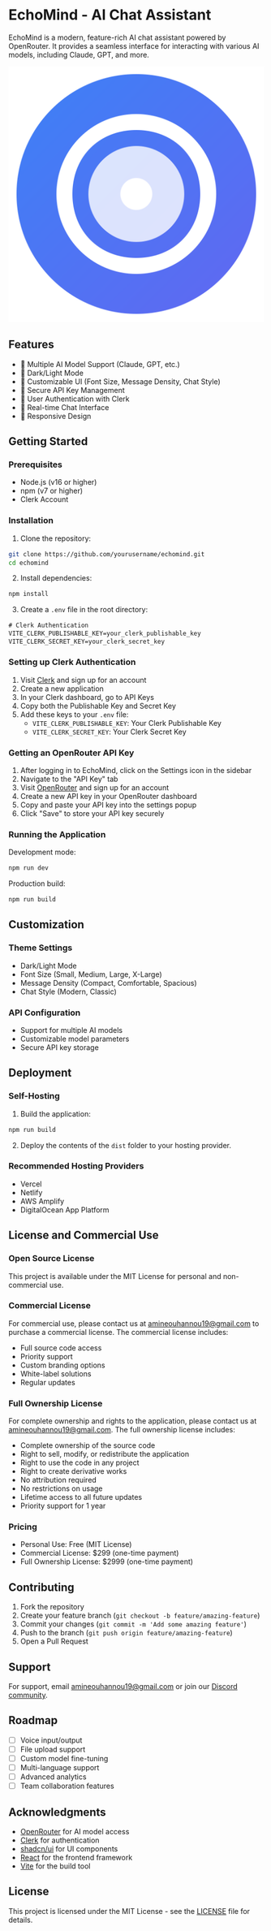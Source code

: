 # EchoMind - AI Chat Assistant

EchoMind is a modern, feature-rich AI chat assistant powered by OpenRouter. It provides a seamless interface for interacting with various AI models, including Claude, GPT, and more.

![EchoMind Screenshot](public/logo.svg)

## Features

- 🤖 Multiple AI Model Support (Claude, GPT, etc.)
- 🌙 Dark/Light Mode
- 🎨 Customizable UI (Font Size, Message Density, Chat Style)
- 🔐 Secure API Key Management
- 👤 User Authentication with Clerk
- 💬 Real-time Chat Interface
- 📱 Responsive Design

## Getting Started

### Prerequisites

- Node.js (v16 or higher)
- npm (v7 or higher)
- Clerk Account

### Installation

1. Clone the repository:

```bash
git clone https://github.com/yourusername/echomind.git
cd echomind
```

2. Install dependencies:

```bash
npm install
```

3. Create a `.env` file in the root directory:

```env
# Clerk Authentication
VITE_CLERK_PUBLISHABLE_KEY=your_clerk_publishable_key
VITE_CLERK_SECRET_KEY=your_clerk_secret_key
```

### Setting up Clerk Authentication

1. Visit [Clerk](https://clerk.dev/) and sign up for an account
2. Create a new application
3. In your Clerk dashboard, go to API Keys
4. Copy both the Publishable Key and Secret Key
5. Add these keys to your `.env` file:
   - `VITE_CLERK_PUBLISHABLE_KEY`: Your Clerk Publishable Key
   - `VITE_CLERK_SECRET_KEY`: Your Clerk Secret Key

### Getting an OpenRouter API Key

1. After logging in to EchoMind, click on the Settings icon in the sidebar
2. Navigate to the "API Key" tab
3. Visit [OpenRouter](https://openrouter.ai/) and sign up for an account
4. Create a new API key in your OpenRouter dashboard
5. Copy and paste your API key into the settings popup
6. Click "Save" to store your API key securely

### Running the Application

Development mode:

```bash
npm run dev
```

Production build:

```bash
npm run build
```

## Customization

### Theme Settings

- Dark/Light Mode
- Font Size (Small, Medium, Large, X-Large)
- Message Density (Compact, Comfortable, Spacious)
- Chat Style (Modern, Classic)

### API Configuration

- Support for multiple AI models
- Customizable model parameters
- Secure API key storage

## Deployment

### Self-Hosting

1. Build the application:

```bash
npm run build
```

2. Deploy the contents of the `dist` folder to your hosting provider.

### Recommended Hosting Providers

- Vercel
- Netlify
- AWS Amplify
- DigitalOcean App Platform

## License and Commercial Use

### Open Source License

This project is available under the MIT License for personal and non-commercial use.

### Commercial License

For commercial use, please contact us at amineouhannou19@gmail.com to purchase a commercial license. The commercial license includes:

- Full source code access
- Priority support
- Custom branding options
- White-label solutions
- Regular updates

### Full Ownership License

For complete ownership and rights to the application, please contact us at amineouhannou19@gmail.com. The full ownership license includes:

- Complete ownership of the source code
- Right to sell, modify, or redistribute the application
- Right to use the code in any project
- Right to create derivative works
- No attribution required
- No restrictions on usage
- Lifetime access to all future updates
- Priority support for 1 year

### Pricing

- Personal Use: Free (MIT License)
- Commercial License: $299 (one-time payment)
- Full Ownership License: $2999 (one-time payment)

## Contributing

1. Fork the repository
2. Create your feature branch (`git checkout -b feature/amazing-feature`)
3. Commit your changes (`git commit -m 'Add some amazing feature'`)
4. Push to the branch (`git push origin feature/amazing-feature`)
5. Open a Pull Request

## Support

For support, email amineouhannou19@gmail.com or join our [Discord community](https://discord.gg/your-discord).

## Roadmap

- [ ] Voice input/output
- [ ] File upload support
- [ ] Custom model fine-tuning
- [ ] Multi-language support
- [ ] Advanced analytics
- [ ] Team collaboration features

## Acknowledgments

- [OpenRouter](https://openrouter.ai/) for AI model access
- [Clerk](https://clerk.dev/) for authentication
- [shadcn/ui](https://ui.shadcn.com/) for UI components
- [React](https://reactjs.org/) for the frontend framework
- [Vite](https://vitejs.dev/) for the build tool

## License

This project is licensed under the MIT License - see the [LICENSE](LICENSE) file for details.
